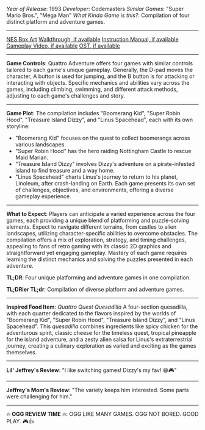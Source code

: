 *Year of Release*: 1993
*Developer*: Codemasters
*Similar Games*: "Super Mario Bros.", "Mega Man"
*What Kinda Game is this?*: Compilation of four distinct platform and adventure games.

---
[NES Box Art](https://www.google.com/search?tbm=isch&q=NES+Box+Art+Quattro+Adventure) 
[Walkthrough, if available](https://www.google.com/search?q=Walkthrough+NES+Quattro+Adventure)
[Instruction Manual, if available](https://www.google.com/search?q=NES+Instruction+Manual+Quattro+Adventure)
[Gameplay Video, if available](https://www.youtube.com/results?search_query=gameplay+NES+Quattro+Adventure) 
[OST, if available](https://www.youtube.com/results?search_query=gameplay+NES+Quattro+Adventure+OST)

- - -
**Game Controls**:
Quattro Adventure offers four games with similar controls tailored to each game's unique gameplay. Generally, the D-pad moves the character, A button is used for jumping, and the B button is for attacking or interacting with objects. Specific mechanics and abilities vary across the games, including climbing, swimming, and different attack methods, adjusting to each game's challenges and story.

- - -
**Game Plot**: 
The compilation includes "Boomerang Kid", "Super Robin Hood", "Treasure Island Dizzy", and "Linus Spacehead", each with its own storyline:
- "Boomerang Kid" focuses on the quest to collect boomerangs across various landscapes.
- "Super Robin Hood" has the hero raiding Nottingham Castle to rescue Maid Marian.
- "Treasure Island Dizzy" involves Dizzy's adventure on a pirate-infested island to find treasure and a way home.
- "Linus Spacehead" charts Linus's journey to return to his planet, Linoleum, after crash-landing on Earth.
Each game presents its own set of challenges, objectives, and environments, offering a diverse gameplay experience.

- - -
**What to Expect**: 
Players can anticipate a varied experience across the four games, each providing a unique blend of platforming and puzzle-solving elements. Expect to navigate different terrains, from castles to alien landscapes, utilizing character-specific abilities to overcome obstacles. The compilation offers a mix of exploration, strategy, and timing challenges, appealing to fans of retro gaming with its classic 2D graphics and straightforward yet engaging gameplay. Mastery of each game requires learning the distinct mechanics and solving the puzzles presented in each adventure.

**TL;DR**:
Four unique platforming and adventure games in one compilation.

**TL;DRier TL;dr**: 
Compilation of diverse platform and adventure games.

---
**Inspired Food Item**: *Quattro Quest Quesadilla*
A four-section quesadilla, with each quarter dedicated to the flavors inspired by the worlds of "Boomerang Kid", "Super Robin Hood", "Treasure Island Dizzy", and "Linus Spacehead". This *quesadilla* combines ingredients like spicy chicken for the adventurous spirit, classic cheese for the timeless quest, tropical pineapple for the island adventure, and a zesty alien salsa for Linus's extraterrestrial journey, creating a culinary exploration as varied and exciting as the games themselves.

---
**Lil' Jeffrey's Review**: "I like switching games! Dizzy's my fav! 😄🎮"

---
**Jeffrey's Mom's Review**: "The variety keeps him interested. Some parts were challenging for him."

---
🔥 **OGG REVIEW TIME** 🔥: OGG LIKE MANY GAMES. OGG NOT BORED. GOOD PLAY. 🎮👍